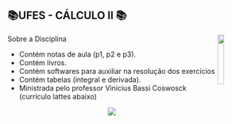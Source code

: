 
## 📚UFES - CÁLCULO II 📚
<img align="right" width="16%" src="https://user-images.githubusercontent.com/80075307/220129072-48d5ff96-a10d-4e0b-9024-9374bee2c0c2.svg">

Sobre a Disciplina
  * Contém notas de aula (p1, p2 e p3).
  * Contém livros.
  * Contém softwares para auxiliar na resolução dos exercícios
  * Contém tabelas (integral e derivada).
  * Ministrada pelo professor Vinicius Bassi Coswosck (currículo lattes abaixo)
  
<div align="center">
    <a href="http://lattes.cnpq.br/0882659194498665" target="_blank"
      ><img
        src="https://img.shields.io/badge/-Currículo Lattes-%230077B5?style=for-the-badge&logo=linkedin&logoColor=white"
        target="_blank"
  </div>

